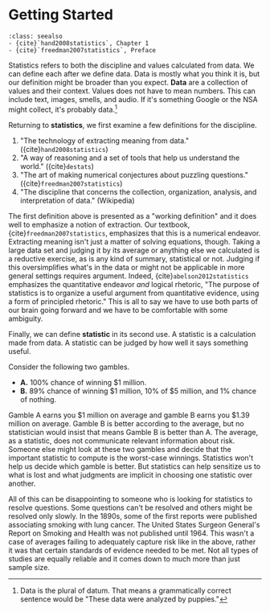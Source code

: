 # Getting Started

```{admonition} Important Readings
:class: seealso
- {cite}`hand2008statistics`, Chapter 1
- {cite}`freedman2007statistics`, Preface
```

Statistics refers to both the discipline and values calculated from data. We can define each after we define data. Data is mostly what you think it is, but our definition might be broader than you expect. **Data** are a collection of values and their context. Values does not have to mean numbers. This can include text, images, smells, and audio. If it's something Google or the NSA might collect, it's probably data.[^1]

[^1]: Data is the plural of datum. That means a grammatically correct sentence would be "These data were analyzed by puppies."

Returning to **statistics**, we first examine a few definitions for the discipline.

1. "The technology of extracting meaning from data." ({cite}`hand2008statistics`)
2. "A way of reasoning and a set of tools that help us understand the world." ({cite}`destats`)
3. "The art of making numerical conjectures about puzzling questions." ({cite}`freedman2007statistics`)
4. "The discipline that concerns the collection, organization, analysis, and interpretation of data." (Wikipedia)

The first definition above is presented as a "working definition" and it does well to emphasize a notion of extraction. Our textbook, {cite}`freedman2007statistics`, emphasizes that this is a numerical endeavor. Extracting meaning isn't just a matter of solving equations, though. Taking a large data set and judging it by its average or anything else we calculated is a reductive exercise, as is any kind of summary, statistical or not. Judging if this oversimplifies what's in the data or might not be applicable in more general settings requires argument. Indeed, {cite}`abelson2012statistics` emphasizes the quantitative endeavor *and* logical rhetoric, "The purpose of statistics is to organize a useful argument from quantitative evidence, using a form of principled rhetoric." This is all to say we have to use both parts of our brain going forward and we have to be comfortable with some ambiguity.

Finally, we can define **statistic** in its second use. A statistic is a calculation made from data. A statistic can be judged by how well it says something useful.

Consider the following two gambles.

- **A.** 100% chance of winning \$1 million.
- **B.** 89% chance of winning \$1 million, 10% of \$5 million, and 1% chance of nothing.

Gamble A earns you \$1 million on average and gamble B earns you \$1.39 million on average. Gamble B is better according to the average, but no statistician would insist that means Gamble B is better than A. The average, as a statistic, does not communicate relevant information about risk. Someone else might look at these two gambles and decide that the important statistic to compute is the worst-case winnings. Statistics won't help us decide which gamble is better. But statistics can help sensitize us to what is lost and what judgments are implicit in choosing one statistic over another.

All of this can be disappointing to someone who is looking for statistics to resolve questions. Some questions can't be resolved and others might be resolved only slowly. In the 1890s, some of the first reports were published associating smoking with lung cancer. The United States Surgeon General's Report on Smoking and Health was not published until 1964. This wasn't a case of averages failing to adequately capture risk like in the above, rather it was that certain standards of evidence needed to be met. Not all types of studies are equally reliable and it comes down to much more than just sample size.
